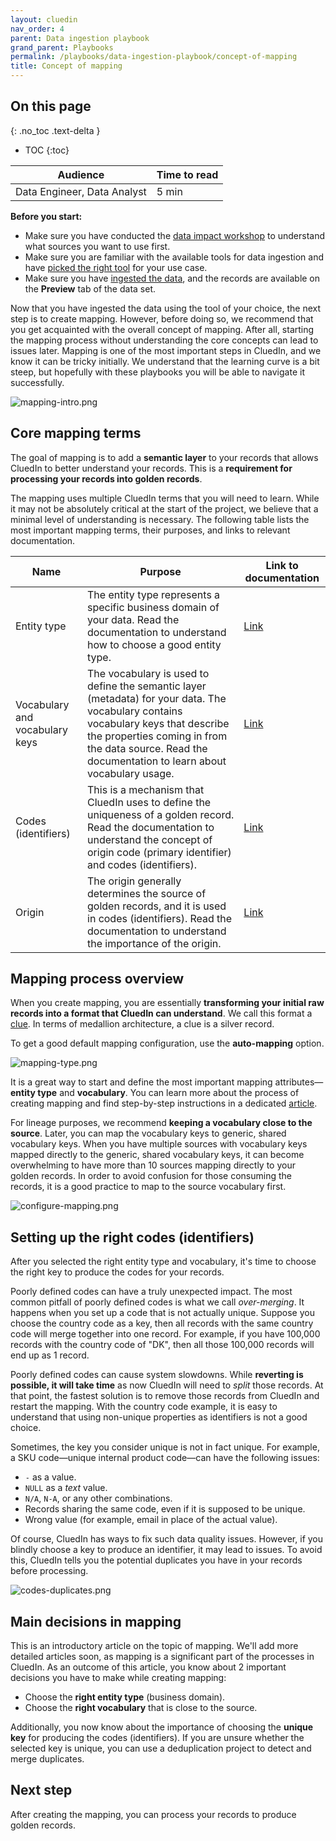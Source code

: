 ```yaml
---
layout: cluedin
nav_order: 4
parent: Data ingestion playbook
grand_parent: Playbooks
permalink: /playbooks/data-ingestion-playbook/concept-of-mapping
title: Concept of mapping
---
```

## On this page
{: .no_toc .text-delta }
- TOC
{:toc}

| Audience | Time to read |
|--|--|
| Data Engineer, Data Analyst | 5 min |

**Before you start:**

- Make sure you have conducted the [data impact workshop](/playbooks/data-ingestion-playbook/data-impact-workshop) to understand what sources you want to use first.
- Make sure you are familiar with the available tools for data ingestion and have [picked the right tool](/playbooks/data-ingestion-playbook/pick-the-right-tool) for your use case.
- Make sure you have [ingested the data](/playbooks/data-ingestion-playbook/ingest-data), and the records are available on the **Preview** tab of the data set.

Now that you have ingested the data using the tool of your choice, the next step is to create mapping. However, before doing so, we recommend that you get acquainted with the overall concept of mapping. After all, starting the mapping process without understanding the core concepts can lead to issues later. Mapping is one of the most important steps in CluedIn, and we know it can be tricky initially. We understand that the learning curve is a bit steep, but hopefully with these playbooks you will be able to navigate it successfully.

![mapping-intro.png](../../assets/images/playbooks/mapping-intro.png)

## Core mapping terms

The goal of mapping is to add a **semantic layer** to your records that allows CluedIn to better understand your records. This is a **requirement for processing your records into golden records**.

The mapping uses multiple CluedIn terms that you will need to learn. While it may not be absolutely critical at the start of the project, we believe that a minimal level of understanding is necessary. The following table lists the most important mapping terms, their purposes, and links to relevant documentation.

| Name | Purpose | Link to documentation |
|--|--|--|
| Entity type | The entity type represents a specific business domain of your data. Read the documentation to understand how to choose a good entity type. | [Link](/key-terms-and-features/entity-type) |
| Vocabulary and vocabulary keys | The vocabulary is used to define the semantic layer (metadata) for your data. The vocabulary contains vocabulary keys that describe the properties coming in from the data source. Read the documentation to learn about vocabulary usage. | [Link](/key-terms-and-features/vocabularies) |
| Codes (identifiers) | This is a mechanism that CluedIn uses to define the uniqueness of a golden record. Read the documentation to understand the concept of origin code (primary identifier) and codes (identifiers). | [Link](/key-terms-and-features/entity-codes) |
| Origin | The origin generally determines the source of golden records, and it is used in codes (identifiers). Read the documentation to understand the importance of the origin. | [Link](/key-terms-and-features/origin) |

## Mapping process overview

When you create mapping, you are essentially **transforming your initial raw records into a format that CluedIn can understand**. We call this format a [clue](/key-terms-and-features/data-life-cycle). In terms of medallion architecture, a clue is a silver record.

To get a good default mapping configuration, use the **auto-mapping** option.

![mapping-type.png](../../assets/images/playbooks/mapping-type.png)

It is a great way to start and define the most important mapping attributes—**entity type** and **vocabulary**. You can learn more about the process of creating mapping and find step-by-step instructions in a dedicated [article](/integration/create-mapping).

For lineage purposes, we recommend **keeping a vocabulary close to the source**. Later, you can map the vocabulary keys to generic, shared vocabulary keys. When you have multiple sources with vocabulary keys mapped directly to the generic, shared vocabulary keys, it can become overwhelming to have more than 10 sources mapping directly to your golden records. In order to avoid confusion for those consuming the records, it is a good practice to map to the source vocabulary first.

![configure-mapping.png](../../assets/images/playbooks/configure-mapping.png)

## Setting up the right codes (identifiers)

After you selected the right entity type and vocabulary, it's time to choose the right key to produce the codes for your records.

Poorly defined codes can have a truly unexpected impact. The most common pitfall of poorly defined codes is what we call _over-merging_. It happens when you set up a code that is not actually unique. Suppose you choose the country code as a key, then all records with the same country code will merge together into one record. For example, if you have 100,000 records with the country code of "DK", then all those 100,000 records will end up as 1 record.

Poorly defined codes can cause system slowdowns. While **reverting is possible, it will take time** as now CluedIn will need to _split_ those records. At that point, the fastest solution is to remove those records from CluedIn and restart the mapping. With the country code example, it is easy to understand that using non-unique properties as identifiers is not a good choice.

Sometimes, the key you consider unique is not in fact unique. For example, a SKU code—unique internal product code—can have the following issues:

- `-` as a value.
- `NULL` as a _text_ value.
- `N/A`, `N-A`, or any other combinations.
- Records sharing the same code, even if it is supposed to be unique.
- Wrong value (for example, email in place of the actual value).

Of course, CluedIn has ways to fix such data quality issues. However, if you blindly choose a key to produce an identifier, it may lead to issues. To avoid this, CluedIn tells you the potential duplicates you have in your records before processing.

![codes-duplicates.png](../../assets/images/playbooks/codes-duplicates.png)

## Main decisions in mapping

This is an introductory article on the topic of mapping. We'll add more detailed articles soon, as mapping is a significant part of the processes in CluedIn. As an outcome of this article, you know about 2 important decisions you have to make while creating mapping:

- Choose the **right entity type** (business domain).
- Choose the **right vocabulary** that is close to the source.

Additionally, you now know about the importance of choosing the **unique key** for producing the codes (identifiers). If you are unsure whether the selected key is unique, you can use a deduplication project to detect and merge duplicates.

## Next step

After creating the mapping, you can process your records to produce golden records.